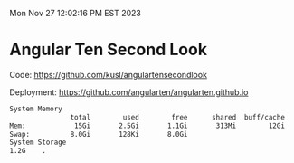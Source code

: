 Mon Nov 27 12:02:16 PM EST 2023

# Angular Ten Second Look

Code: https://github.com/kusl/angulartensecondlook

Deployment: https://github.com/angularten/angularten.github.io

```bash
System Memory
               total        used        free      shared  buff/cache   available
Mem:            15Gi       2.5Gi       1.1Gi       313Mi        12Gi        12Gi
Swap:          8.0Gi       128Ki       8.0Gi
System Storage
1.2G	.
```
```bash
